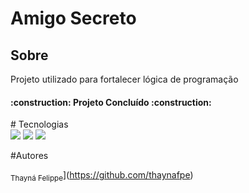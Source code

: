 <h1>Amigo Secreto</h1>
<h2>Sobre</h2>
<p>Projeto utilizado para fortalecer lógica de programação</p>
<h4> 
    :construction:  Projeto Concluído  :construction:
</h4>
# Tecnologias
<div>
    <img src="https://shields.io/badge/HTML-239120?style-for-the-badge&logo-html5&logoColor-white">
    <img src="https://shields.io/badge/CSS-239120?style-for-the-badge&logo-html5&logoColor-white">
    <img src="https://shields.io/badge/JavaScript-239120?style-for-the-badge&logo-html5&logoColor-white">
    
</div>

#Autores 

<sub>Thayná Felippe</sub>](https://github.com/thaynafpe) 
